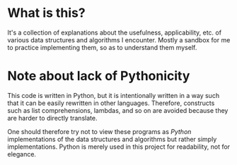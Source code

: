 What is this?
=============

It's a collection of explanations about the usefulness, applicability, etc. of various data structures and algorithms I encounter. Mostly a sandbox for me to practice implementing them, so as to understand them myself.


Note about lack of Pythonicity
==============================
This code is written in Python, but it is intentionally written in a way such that it can be easily rewritten in other languages. Therefore, constructs such as list comprehensions, lambdas, and so on are avoided because they are harder to directly translate.

One should therefore try not to view these programs as *Python* implementations of the data structures and algorithms but rather simply implementations. Python is merely used in this project for readability, not for elegance.
